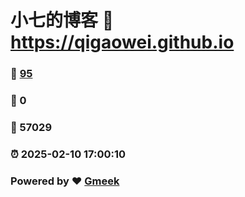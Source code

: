 # 小七的博客 :link: https://qigaowei.github.io 
### :page_facing_up: [95](https://qigaowei.github.io/tag.html) 
### :speech_balloon: 0 
### :hibiscus: 57029 
### :alarm_clock: 2025-02-10 17:00:10 
### Powered by :heart: [Gmeek](https://github.com/Meekdai/Gmeek)
